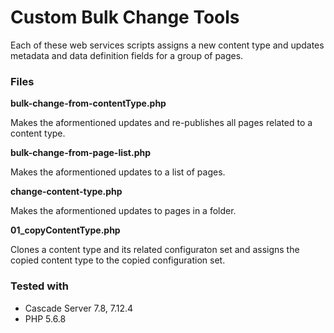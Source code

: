 # Custom Bulk Change Tools

Each of these web services scripts assigns a new content type and updates metadata and data definition fields for a group of pages.

### Files

**bulk-change-from-contentType.php**

Makes the aformentioned updates and re-publishes all pages related to a content type.

**bulk-change-from-page-list.php**

Makes the aformentioned updates to a list of pages.

**change-content-type.php**

Makes the aformentioned updates to pages in a folder.

**01_copyContentType.php**

Clones a content type and its related configuraton set and assigns the copied content type to the copied configuration set.

### Tested with
- Cascade Server 7.8, 7.12.4
- PHP 5.6.8
